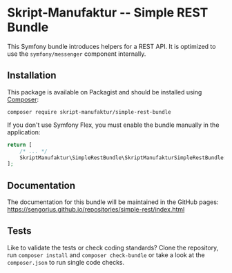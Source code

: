 Skript-Manufaktur -- Simple REST Bundle
=======================================

This Symfony bundle introduces helpers for a REST API. It is optimized to use the `symfony/messenger` component
internally.


## Installation

This package is available on Packagist and should be installed using [Composer](https://getcomposer.org/):

```shell
composer require skript-manufaktur/simple-rest-bundle
```

If you don't use Symfony Flex, you must enable the bundle manually in the application:

```php
return [
    /* ... */
    SkriptManufaktur\SimpleRestBundle\SkriptManufakturSimpleRestBundle::class => ['all' => true],
];
```


## Documentation

The documentation for this bundle will be maintained in the GitHub pages:
https://sengorius.github.io/repositories/simple-rest/index.html


## Tests

Like to validate the tests or check coding standards? Clone the repository, run `composer install` and 
`composer check-bundle` or take a look at the `composer.json` to run single code checks.
